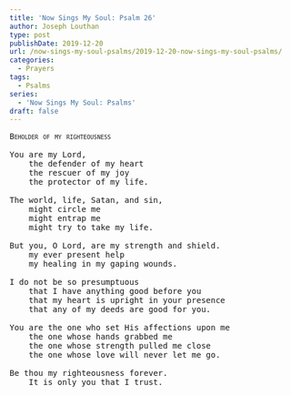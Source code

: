 ```yaml
---
title: 'Now Sings My Soul: Psalm 26'
author: Joseph Louthan
type: post
publishDate: 2019-12-20
url: /now-sings-my-soul-psalms/2019-12-20-now-sings-my-soul-psalms/
categories:
  - Prayers
tags:
  - Psalms
series:
  - 'Now Sings My Soul: Psalms'
draft: false
---
```

<pre>
<div style="font-variant: small-caps;">Beholder of my righteousness</div>
You are my Lord,
	the defender of my heart
	the rescuer of my joy
	the protector of my life.

The world, life, Satan, and sin,
	might circle me
	might entrap me
	might try to take my life.

But you, O Lord, are my strength and shield.
	my ever present help
	my healing in my gaping wounds.

I do not be so presumptuous
	that I have anything good before you
	that my heart is upright in your presence
	that any of my deeds are good for you.

You are the one who set His affections upon me
	the one whose hands grabbed me
	the one whose strength pulled me close
	the one whose love will never let me go.

Be thou my righteousness forever.
	It is only you that I trust. 

</pre>

